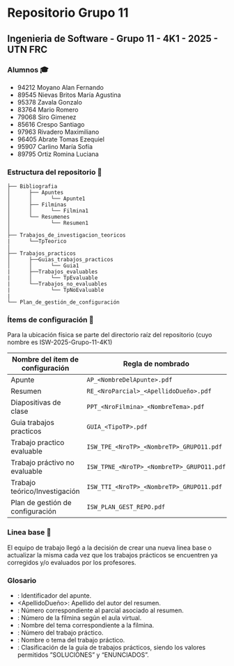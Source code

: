 # Repositorio Grupo 11

## Ingenieria de Software - Grupo 11 - 4K1 - 2025 - UTN FRC

### Alumnos 🎓

- 94212 Moyano Alan Fernando
- 89545 Nievas Britos María Agustina
- 95378 Zavala Gonzalo
- 83764 Mario Romero
- 79068 Siro Gimenez
- 85616 Crespo Santiago
- 97963 Rivadero Maximiliano
- 96405 Abrate Tomas Ezequiel
- 95907 Carlino María Sofía
- 89795 Ortiz Romina Luciana

### Estructura del repositorio 📐

```
├── Bibliografia
│      ├── Apuntes
│      │      └── Apunte1
│      ├── Filminas
│      │      └── Filmina1
│      └── Resumenes
│             └── Resumen1
│
├── Trabajos_de_investigacion_teoricos
|      └──TpTeorico
│
├── Trabajos_practicos
│      ├──Guias_trabajos_practicos
│      │      └── Guia1
|      ├──Trabajos_evaluables
|      │      └── TpEvaluable
|      └──Trabajos_no_evaluables
|		      └── TpNoEvaluable
|
└── Plan_de_gestión_de_configuración
```

### Ítems de configuración 🔧

Para la ubicación física se parte del directorio raíz del repositorio (cuyo nombre es ISW-2025-Grupo-11-4K1)

| Nombre del ítem de configuración | Regla de nombrado                         | Ubicación física                            |
| -------------------------------- | ----------------------------------------- | ------------------------------------------- |
| Apunte                           | `AP_<NombreDelApunte>.pdf`                | /Bibliografia/Apuntes                       |
| Resumen                          | `RE_<NroParcial>_<ApellidoDueño>.pdf`     | /Bibliografia/Resumenes                     |
| Diapositivas de clase            | `PPT_<NroFilmina>_<NombreTema>.pdf`     | /Bibliografia/Filminas                      |
| Guia trabajos practicos          | `GUIA_<TipoTP>.pdf`                       | /Trabajos_Practicos/Guias_trabajos_practicos|
| Trabajo practico evaluable       | `ISW_TPE_<NroTP>_<NombreTP>_GRUPO11.pdf`  | /Trabajos_Practicos/Trabajos_evaluables     |
| Trabajo práctivo no evaluable    | `ISW_TPNE_<NroTP>_<NombreTP>_GRUPO11.pdf` | /Trabajos_Practicos/Trabajos_no_evaluables  |
| Trabajo teórico/Investigación    | `ISW_TTI_<NroTP>_<NombreTP>_GRUPO11.pdf`  | /Trabajos_de_investigación_teoricos         |
| Plan de gestión de configuración | `ISW_PLAN_GEST_REPO.pdf`                  | /                                           |

### Linea base 📝

El equipo de trabajo llegó a la decisión de crear una nueva linea base o actualizar la misma cada vez que los trabajos prácticos se encuentren ya corregidos y/o evaluados por los profesores.

###  Glosario
- <NombreDelApunte>:  Identificador del apunte.  
- <ApellidoDueño>:  Apellido del autor del resumen.
- <NroParcial>:  Número correspondiente al parcial asociado al resumen.  
- <NroFilmina>: Número de la filmina según el aula virtual.  
- <NombreTema>: Nombre del tema correspondiente a la filmina.
- <NroTP>: Número del trabajo práctico.  
- <NombreTP>: Nombre o tema del trabajo práctico.  
- <TipoTP>: Clasificación de la guía de trabajos prácticos, siendo los valores permitidos ”SOLUCIONES” y “ENUNCIADOS”.